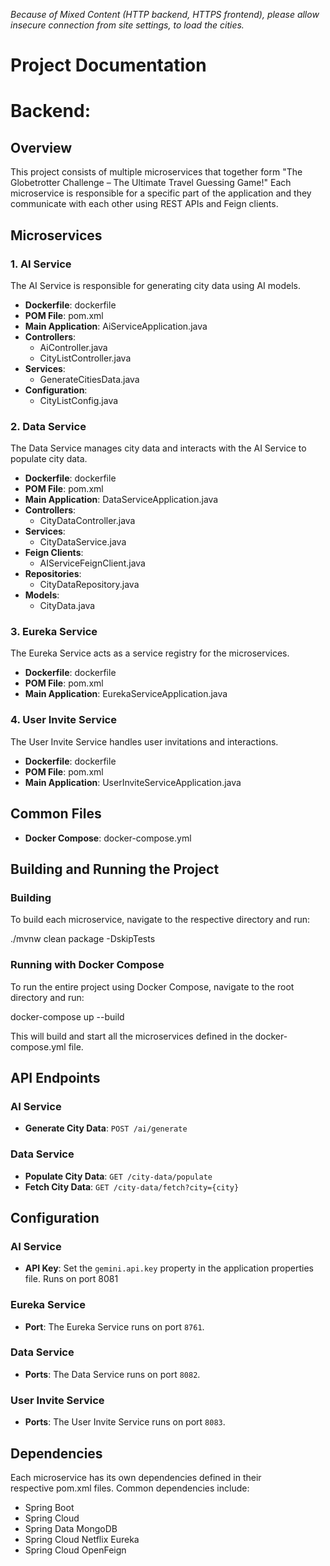 _Because of Mixed Content (HTTP backend, HTTPS frontend), please allow insecure connection from site settings, to load the cities._

# **Project Documentation**
# Backend:
## **Overview**

This project consists of multiple microservices that together form "The Globetrotter Challenge – The Ultimate Travel Guessing Game!" Each microservice is responsible for a specific part of the application and they communicate with each other using REST APIs and Feign clients.

## **Microservices**

### **1. AI Service**

The AI Service is responsible for generating city data using AI models.

- **Dockerfile**: dockerfile
- **POM File**: pom.xml
- **Main Application**: AiServiceApplication.java
- **Controllers**:
    - AiController.java
    - CityListController.java
- **Services**:
    - GenerateCitiesData.java
- **Configuration**:
    - CityListConfig.java

### **2. Data Service**

The Data Service manages city data and interacts with the AI Service to populate city data.

- **Dockerfile**: dockerfile
- **POM File**: pom.xml
- **Main Application**: DataServiceApplication.java
- **Controllers**:
    - CityDataController.java
- **Services**:
    - CityDataService.java
- **Feign Clients**:
    - AIServiceFeignClient.java
- **Repositories**:
    - CityDataRepository.java
- **Models**:
    - CityData.java

### **3. Eureka Service**

The Eureka Service acts as a service registry for the microservices.

- **Dockerfile**: dockerfile
- **POM File**: pom.xml
- **Main Application**: EurekaServiceApplication.java

### **4. User Invite Service**

The User Invite Service handles user invitations and interactions.

- **Dockerfile**: dockerfile
- **POM File**: pom.xml
- **Main Application**: UserInviteServiceApplication.java

## **Common Files**

- **Docker Compose**: docker-compose.yml

## **Building and Running the Project**

### **Building**

To build each microservice, navigate to the respective directory and run:

./mvnw clean package -DskipTests

### **Running with Docker Compose**

To run the entire project using Docker Compose, navigate to the root directory and run:

docker-compose up --build

This will build and start all the microservices defined in the docker-compose.yml file.

## **API Endpoints**

### **AI Service**

- **Generate City Data**: `POST /ai/generate`

### **Data Service**

- **Populate City Data**: `GET /city-data/populate`
- **Fetch City Data**: `GET /city-data/fetch?city={city}`

## **Configuration**

### **AI Service**

- **API Key**: Set the `gemini.api.key` property in the application properties file. Runs on port 8081

### **Eureka Service**

- **Port**: The Eureka Service runs on port `8761`.

### **Data Service**

- **Ports**: The Data Service runs on port `8082`.

### **User Invite Service**

- **Ports**: The User Invite Service runs on port `8083`.

## **Dependencies**

Each microservice has its own dependencies defined in their respective pom.xml files. Common dependencies include:

- Spring Boot
- Spring Cloud
- Spring Data MongoDB
- Spring Cloud Netflix Eureka
- Spring Cloud OpenFeign
